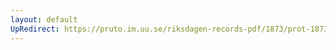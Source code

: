 ```yaml
---
layout: default
UpRedirect: https://pruto.im.uu.se/riksdagen-records-pdf/1873/prot-1873--ak--522/prot-1873--ak--522_000.pdf
---
```

